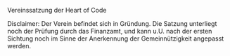 Vereinssatzung der Heart of Code

Disclaimer:
Der Verein befindet sich in Gründung. Die Satzung unterliegt noch der Prüfung durch das Finanzamt, und kann u.U. nach der ersten Sichtung noch im Sinne der Anerkennung der Gemeinnützigkeit angepasst werden.
